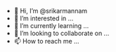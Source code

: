 - 👋 Hi, I’m @srikarmannam
- 👀 I’m interested in ...
- 🌱 I’m currently learning ...
- 💞️ I’m looking to collaborate on ...
- 📫 How to reach me ...

<!---
srikarmannam/srikarmannam is a ✨ special ✨ repository because its `README.md` (this file) appears on your GitHub profile.
You can click the Preview link to take a look at your changes.
--->
